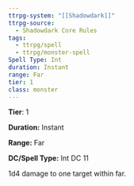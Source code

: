 ```yaml
---
ttrpg-system: "[[Shadowdark]]"
ttrpg-source:
  - Shadowdark Core Rules
tags:
  - ttrpg/spell
  - ttrpg/monster-spell
Spell Type: Int
duration: Instant
range: Far
tier: 1
class: monster
---
```

**Tier**: 1

**Duration:** Instant

**Range:** Far

**DC/Spell Type:** Int DC 11

1d4 damage to one target within far.